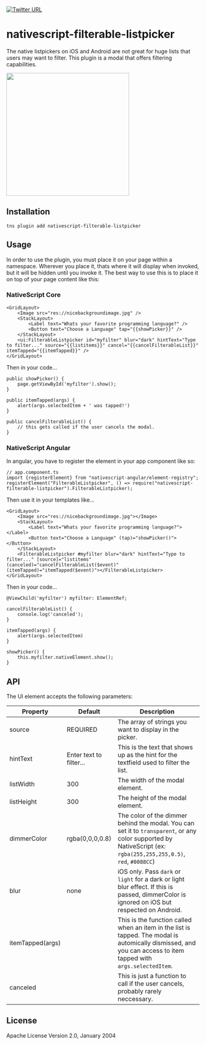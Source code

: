 [![Twitter URL](https://img.shields.io/badge/twitter-davecoffin-blue.svg)](https://twitter.com/davecoffin)

# nativescript-filterable-listpicker

The native listpickers on iOS and Android are not great for huge lists that users may want to filter. This plugin is a modal that offers filtering capabilities.

<img src="https://github.com/davecoffin/nativescript-filterable-listpicker/blob/master/assets/filterablelist.gif?raw=true" height="320" > 


## Installation

```
tns plugin add nativescript-filterable-listpicker
```

## Usage 
In order to use the plugin, you must place it on your page within a namespace. Wherever you place it, thats where it will display when invoked, but it will be hidden until you invoke it. The best way to use this is to place it on top of your page content like this: 

### NativeScript Core
	
```
<GridLayout>
    <Image src="res://nicebackgroundimage.jpg" />
    <StackLayout>
        <Label text="Whats your favorite programming language?" />
        <Button text="Choose a Language" tap="{{showPicker}}" />
    </StackLayout>
    <ui:FilterableListpicker id="myfilter" blur="dark" hintText="Type to filter..." source="{{listitems}}" cancel="{{cancelFilterableList}}" itemTapped="{{itemTapped}}" />
</GridLayout>
```

Then in your code...
```
public showPicker() {
    page.getViewById('myfilter').show();
}

public itemTapped(args) {
    alert(args.selectedItem + ' was tapped!')
}

public cancelFilterableList() {
    // this gets called if the user cancels the modal. 
}
```


### NativeScript Angular
In angular, you have to register the element in your app component like so:

```
// app.component.ts
import {registerElement} from "nativescript-angular/element-registry";
registerElement("FilterableListpicker", () => require("nativescript-filterable-listpicker").FilterableListpicker);
```

Then use it in your templates like...

```
<GridLayout>
    <Image src="res://nicebackgroundimage.jpg"></Image>
    <StackLayout>
        <Label text="Whats your favorite programming language?"></Label>
        <Button text="Choose a Language" (tap)="showPicker()"></Button>
    </StackLayout>
    <FilterableListpicker #myfilter blur="dark" hintText="Type to filter..." [source]="listitems" (canceled)="cancelFilterableList($event)" (itemTapped)="itemTapped($event)"></FilterableListpicker>
</GridLayout>
```

Then in your code...
```
@ViewChild('myfilter') myfilter: ElementRef;

cancelFilterableList() {
    console.log('canceled');
}

itemTapped(args) {
    alert(args.selectedItem)
}

showPicker() {
    this.myfilter.nativeElement.show();
}
```

## API

The UI element accepts the following parameters:
    
| Property | Default | Description |
| --- | --- | --- |
| source | REQUIRED | The array of strings you want to display in the picker. |
| hintText | Enter text to filter... | This is the text that shows up as the hint for the textfield used to filter the list. |
| listWidth | 300 | The width of the modal element. |
| listHeight | 300 | The height of the modal element. |
| dimmerColor | rgba(0,0,0,0.8) | The color of the dimmer behind the modal. You can set it to `transparent`, or any color supported by NativeScript (ex: `rgba(255,255,255,0.5)`, `red`, `#0088CC`) |
| blur | none | iOS only. Pass `dark` or `light` for a dark or light blur effect. If this is passed, dimmerColor is ignored on iOS but respected on Android. |
| itemTapped(args) |  | This is the function called when an item in the list is tapped. The modal is automically dismissed, and you can access to item tapped with `args.selectedItem`. |
| canceled |  | This is just a function to call if the user cancels, probably rarely neccessary. |

    
## License

Apache License Version 2.0, January 2004
